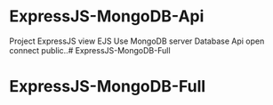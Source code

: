# ExpressJS-MongoDB-Api
Project ExpressJS view EJS
Use MongoDB server Database
Api open connect public..# ExpressJS-MongoDB-Full
# ExpressJS-MongoDB-Full
